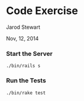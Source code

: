 # Code Exercise
Jarod Stewart

Nov, 12, 2014

### Start the Server
```./bin/rails s```

### Run the Tests
``` ./bin/rake test ```
